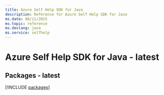 ```yaml
---
title: Azure Self Help SDK for Java
description: Reference for Azure Self Help SDK for Java
ms.date: 08/11/2025
ms.topic: reference
ms.devlang: java
ms.service: selfhelp
---
```

# Azure Self Help SDK for Java - latest
## Packages - latest
[!INCLUDE [packages](self-help-index.md)]